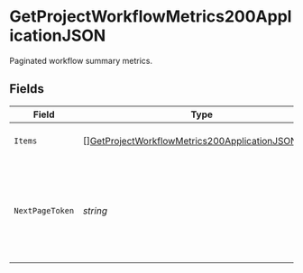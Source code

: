 # GetProjectWorkflowMetrics200ApplicationJSON

Paginated workflow summary metrics.


## Fields

| Field                                                                                                                             | Type                                                                                                                              | Required                                                                                                                          | Description                                                                                                                       |
| --------------------------------------------------------------------------------------------------------------------------------- | --------------------------------------------------------------------------------------------------------------------------------- | --------------------------------------------------------------------------------------------------------------------------------- | --------------------------------------------------------------------------------------------------------------------------------- |
| `Items`                                                                                                                           | [][GetProjectWorkflowMetrics200ApplicationJSONItems](../../models/operations/getprojectworkflowmetrics200applicationjsonitems.md) | :heavy_check_mark:                                                                                                                | Workflow summary metrics.                                                                                                         |
| `NextPageToken`                                                                                                                   | *string*                                                                                                                          | :heavy_check_mark:                                                                                                                | A token to pass as a `page-token` query parameter to return the next page of results.                                             |